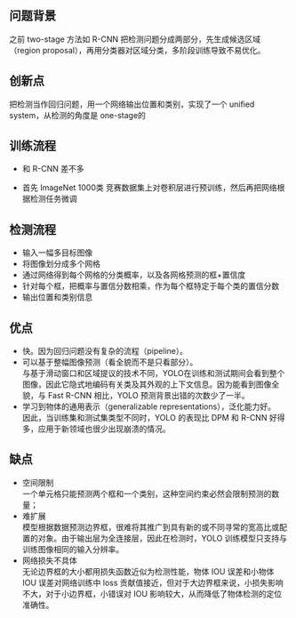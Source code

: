 ## 问题背景

之前 two-stage 方法如 R-CNN 把检测问题分成两部分，先生成候选区域（region proposal），再用分类器对区域分类，多阶段训练导致不易优化。

## 创新点

把检测当作回归问题，用一个网络输出位置和类别，实现了一个 unified system，从检测的角度是 one-stage的

## 训练流程

- 和 R-CNN 差不多   

- 首先 ImageNet 1000类 竞赛数据集上对卷积层进行预训练，然后再把网络根据检测任务微调

## 检测流程

- 输入一幅多目标图像   
- 将图像划分成多个网格   
- 通过网络得到每个网格的分类概率，以及各网格预测的框+置信度   
- 针对每个框，把概率与置信分数相乘，作为每个框特定于每个类的置信分数   
- 输出位置和类别信息   

## 优点

- 快。因为回归问题没有复杂的流程（pipeline）。    
- 可以基于整幅图像预测（看全貌而不是只看部分）。   
  与基于滑动窗口和区域提议的技术不同，YOLO在训练和测试期间会看到整个图像，因此它隐式地编码有关类及其外观的上下文信息。因为能看到图像全貌，与 Fast R-CNN 相比，YOLO 预测背景出错的次数少了一半。
- 学习到物体的通用表示（generalizable representations），泛化能力好。    
  因此，当训练集和测试集类型不同时，YOLO 的表现比 DPM 和 R-CNN 好得多，应用于新领域也很少出现崩溃的情况。

## 缺点

- 空间限制    
  一个单元格只能预测两个框和一个类别，这种空间约束必然会限制预测的数量；
- 难扩展    
  模型根据数据预测边界框，很难将其推广到具有新的或不同寻常的宽高比或配置的对象。由于输出层为全连接层，因此在检测时，YOLO 训练模型只支持与训练图像相同的输入分辨率。
- 网络损失不具体    
  无论边界框的大小都用损失函数近似为检测性能，物体 IOU 误差和小物体 IOU 误差对网络训练中 loss 贡献值接近，但对于大边界框来说，小损失影响不大，对于小边界框，小错误对 IOU 影响较大，从而降低了物体检测的定位准确性。